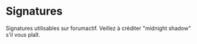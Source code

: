 # Signatures
Signatures utilisables sur forumactif. Veillez à créditer "midnight shadow" s'il vous plaît. 
